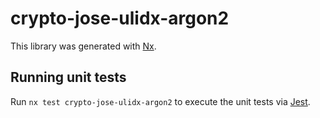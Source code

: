 # crypto-jose-ulidx-argon2

This library was generated with [Nx](https://nx.dev).

## Running unit tests

Run `nx test crypto-jose-ulidx-argon2` to execute the unit tests via [Jest](https://jestjs.io).
